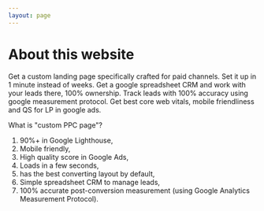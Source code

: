```yaml
---
layout: page
---
```


# About this website

Get a custom landing page specifically crafted for paid channels. Set it up in 1 minute instead of weeks. Get a google spreadsheet CRM and work with your leads there, 100% ownership. Track leads with 100% accuracy using google measurement protocol. Get best core web vitals, mobile friendliness and QS for LP in google ads. 

What is "custom PPC page"? 
  1. 90%+ in Google Lighthouse, 
  2. Mobile friendly, 
  3. High quality score in Google Ads,
  4. Loads in a few seconds,
  5. has the best converting layout by default, 
  6. Simple spreadsheet CRM to manage leads,
  7. 100% accurate post-conversion measurement (using Google Analytics Measurement Protocol).
